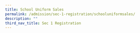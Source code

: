```yaml
---
title: School Uniform Sales
permalink: /admission/sec-1-registration/schooluniformsales/
description: ""
third_nav_title: Sec 1 Registration
---
```

